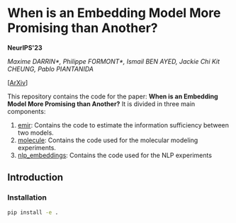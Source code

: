 # When is an Embedding Model More Promising than Another?
**NeurIPS'23**

*Maxime DARRIN\*, Philippe FORMONT\*, Ismail BEN AYED, Jackie Chi Kit CHEUNG, Pablo PIANTANIDA*

[[ArXiv](https://arxiv.org/abs/2406.07640)]

This repository contains the code for the paper: **When is an Embedding Model More Promising than Another?**
It is divided in three main components:
1. [emir](emir): Contains the code to estimate the information sufficiency between two models.
2. [molecule](molecule): Contains the code used for the molecular modeling experiments.
3. [nlp_embeddings](nlp_embeddings): Contains the code used for the NLP experiments

## Introduction

### Installation

```bash
pip install -e . 
```

